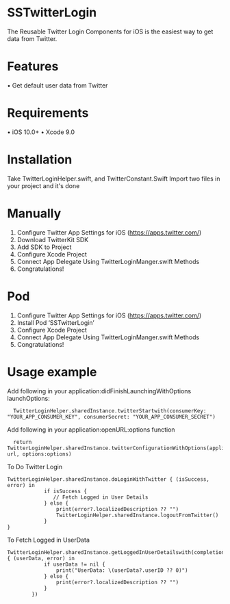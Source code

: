 # SSTwitterLogin
The Reusable Twitter Login Components for iOS is the easiest way to get data from Twitter.

# Features
•	 Get default user data from Twitter

# Requirements
•	iOS 10.0+
•	Xcode 9.0

# Installation
Take TwitterLoginHelper.swift, and TwitterConstant.Swift
Import two files in your project and it's done

# Manually
1.	Configure Twitter App Settings for iOS (https://apps.twitter.com/)
2.	Download TwitterKit SDK 
3.	Add SDK to Project
4.	Configure Xcode Project
5.	Connect App Delegate Using TwitterLoginManger.swift Methods
6.	Congratulations!

# Pod
1.	Configure Twitter App Settings for iOS (https://apps.twitter.com/)
2.	Install Pod ‘SSTwitterLogin’
3.	Configure Xcode Project
4.	Connect App Delegate Using TwitterLoginManger.swift Methods
5.	Congratulations!

# Usage example

Add following in your application:didFinishLaunchingWithOptions launchOptions:

```  
  TwitterLoginHelper.sharedInstance.twitterStartwith(consumerKey: "YOUR_APP_CONSUMER_KEY", consumerSecret: "YOUR_APP_CONSUMER_SECRET")
```

Add following in your application:openURL:options function

```
  return TwitterLoginHelper.sharedInstance.twitterConfigurationWithOptions(application,open: url, options:options)
```



To Do Twitter Login

```
TwitterLoginHelper.sharedInstance.doLoginWithTwitter { (isSuccess, error) in
            if isSuccess {
               // Fetch Logged in User Details
            } else {
                print(error?.localizedDescription ?? "")
                TwitterLoginHelper.sharedInstance.logoutFromTwitter()
            }
}
```

To Fetch Logged in UserData 

```
TwitterLoginHelper.sharedInstance.getLoggedInUserDetailswith(completion: { (userData, error) in
            if userData != nil {
                print("UserData: \(userData?.userID ?? 0)")
            } else {
                print(error?.localizedDescription ?? "")
            }
        })
```
